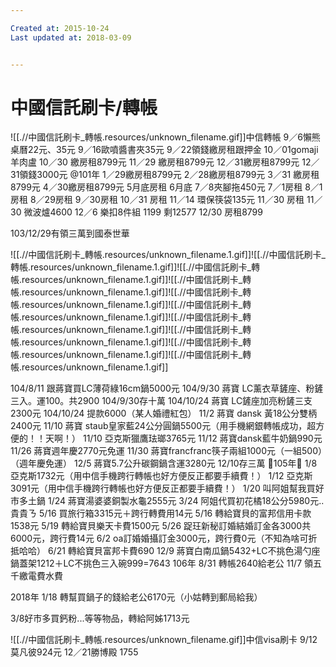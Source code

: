 ```yaml
---

Created at: 2015-10-24
Last updated at: 2018-03-09


---
```


# 中國信託刷卡/轉帳


![[.//中國信託刷卡_轉帳.resources/unknown_filename.gif]]中信轉帳
9／6懶熊桌曆22元、35元
9／16歐噴醬書夾35元
9／22領錢繳房租跟押金
10／01gomaji羊肉盧
10／30 繳房租8799元
11／29 繳房租8799元
12／31繳房租8799元
12／31領錢3000元
@101年
1／29繳房租8799元
2／28繳房租8799元
3／31 繳房租8799元
4／30繳房租8799元
5月底房租
6月底
7／8夾腳拖450元
7／1房租
8／1房租
8／29房租
9／30房租
10／31 房租
11／14 環保筷袋135元
11／30 房租
11／30 微波爐4600
12／6 樂扣8件組 1199
剩12577
12/30 房租8799

103/12/29有領三萬到國泰世華

![[.//中國信託刷卡_轉帳.resources/unknown_filename.1.gif]]![[.//中國信託刷卡_轉帳.resources/unknown_filename.1.gif]]![[.//中國信託刷卡_轉帳.resources/unknown_filename.1.gif]]![[.//中國信託刷卡_轉帳.resources/unknown_filename.1.gif]]![[.//中國信託刷卡_轉帳.resources/unknown_filename.1.gif]]![[.//中國信託刷卡_轉帳.resources/unknown_filename.1.gif]]![[.//中國信託刷卡_轉帳.resources/unknown_filename.1.gif]]![[.//中國信託刷卡_轉帳.resources/unknown_filename.1.gif]]![[.//中國信託刷卡_轉帳.resources/unknown_filename.1.gif]]![[.//中國信託刷卡_轉帳.resources/unknown_filename.1.gif]]

104/8/11 跟蔣寶買LC薄荷綠16cm鍋5000元
104/9/30 蔣寶 LC薰衣草鏟座、粉鏟三入。運100。共2900
104/9/30存十萬
104/10/24 蔣寶 LC鏟座加亮粉鏟三支2300元
104/10/24 提款6000（某人婚禮紅包）
11/2 蔣寶 dansk 黃18公分雙柄2400元
11/10 蔣寶 staub皇家藍24公分圓鍋5500元（用手機網銀轉帳成功，超方便的！！天啊！）
11/10 亞克斯獵鷹珐瑯3765元
11/12 蔣寶dansk藍牛奶鍋990元
11/26 蔣寶週年慶2770元免運
11/30 蔣寶francfranc筷子兩組1000元（一組500）（週年慶免運）
12/5 蔣寶5.7公升碳鋼鍋含運3280元
12/10存三萬
🐸105年🐸
1/8 亞克斯1732元（用中信手機跨行轉帳也好方便反正都要手續費！）
1/12 亞克斯3091元（用中信手機跨行轉帳也好方便反正都要手續費！）
1/20 叫阿姐幫我買好市多土鍋
1/24 蔣寶湯婆婆銅製水龜2555元
3/24 阿姐代買初花橘18公分5980元..貴貴ㄋ
5/16 買旅行箱3315元＋跨行轉費用14元
5/16 轉給寶貝的富邦信用卡款1538元
5/19 轉給寶貝樂天卡費1500元
5/26 踀玨新秘訂婚結婚訂金各3000共6000元，跨行費14元
6/2 oa訂婚婚攝訂金3000元，跨行費0元（不知為啥可折抵哈哈）
6/21 轉給寶貝富邦卡費690
12/9 蔣寶白南瓜鍋5432+LC不挑色湯勺座鍋蓋架1212＋LC不挑色三入碗999=7643
106年
8/31 轉帳2640給老公
11/7 領五千繳電費水費

2018年
1/18 轉幫買鍋子的錢給老公6170元（小姑轉到郵局給我）

3/8好市多買鈣粉...等等物品，轉給阿姊1713元

![[.//中國信託刷卡_轉帳.resources/unknown_filename.gif]]中信visa刷卡
9/12莫凡彼924元
12／21勝博殿 1755


